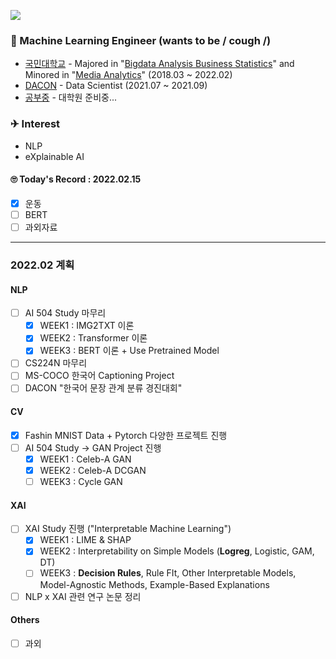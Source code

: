 <a href="https://hits.seeyoufarm.com"><img src="https://hits.seeyoufarm.com/api/count/incr/badge.svg?url=https%3A%2F%2Fgithub.com%2FJayHong99&count_bg=%2379C83D&title_bg=%23555555&icon=&icon_color=%23E7E7E7&title=hits&edge_flat=false"/></a>

### 🧐 Machine Learning Engineer (wants to be / cough /)
- [국민대학교](https://www.kookmin.ac.kr) - Majored in "[Bigdata Analysis Business Statistics](https://biz.kookmin.ac.kr/undergraduate/business/big?tab=1)" and Minored in "[Media Analytics](https://hat.kookmin.ac.kr/link/analytics)" (2018.03 ~ 2022.02)
- [DACON](https://www.dacon.io) - Data Scientist (2021.07 ~ 2021.09)
- [공부중](https://github.com/JayHong99) - 대학원 준비중... 

### ✈ Interest
- NLP
- eXplainable AI

#### 🙄 Today's Record : 2022.02.15
- [X] 운동
- [ ] BERT
- [ ] 과외자료 
---
### 2022.02 계획
#### NLP
- [ ] AI 504 Study 마무리
  - [X] WEEK1 : IMG2TXT 이론
  - [X] WEEK2 : Transformer 이론
  - [X] WEEK3 : BERT 이론 + Use Pretrained Model
- [ ] CS224N 마무리
- [ ] MS-COCO 한국어 Captioning Project
- [ ] DACON "한국어 문장 관계 분류 경진대회"

#### CV
- [X] Fashin MNIST Data + Pytorch 다양한 프로젝트 진행
- [ ] AI 504 Study -> GAN Project 진행
  - [X] WEEK1 : Celeb-A GAN
  - [X] WEEK2 : Celeb-A DCGAN
  - [ ] WEEK3 : Cycle GAN

#### XAI
- [ ] XAI Study 진행 ("Interpretable Machine Learning")
  - [X] WEEK1 : LIME & SHAP
  - [X] WEEK2 : Interpretability on Simple Models (<b>Logreg</b>, Logistic, GAM, DT)
  - [ ] WEEK3 : <b>Decision Rules</b>, Rule FIt, Other Interpretable Models, Model-Agnostic Methods, Example-Based Explanations
- [ ] NLP x XAI 관련 연구 논문 정리

#### Others
- [ ] 과외
